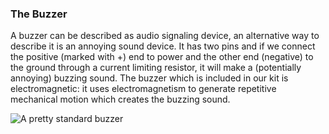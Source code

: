 ### The Buzzer

A buzzer can be described as audio signaling device, an alternative way to describe it is an annoying sound device. It has two pins and if we connect the positive (marked with +) end to power and the other end (negative) to the ground through a current limiting resistor, it will make a (potentially annoying) buzzing sound. The buzzer which is included in our kit is electromagnetic: it uses electromagnetism to generate repetitive mechanical motion which creates the buzzing sound.

![A pretty standard buzzer](https://raw.githubusercontent.com/OnionIoT/Onion-Docs/master/Omega2/Kit-Guides/Arduino/img/buzzer.jpg)
